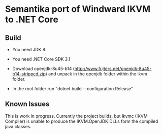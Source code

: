 # Semantika port of Windward IKVM to .NET Core

## Build

- You need JDK 8.

- You need .NET Core SDK 3.1

- Download openjdk-8u45-b14 (http://www.frijters.net/openjdk-8u45-b14-stripped.zip) and unpack in the openjdk folder within the ikvm folder.

- In the root folder run "dotnet build --configuration Release"

## Known Issues

This is work in progress. Currently the project builds, but ikvmc (IKVM Compiler) is unable to produce the IKVM.OpenJDK DLLs form the compiled java classes.
